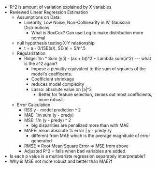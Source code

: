 * R^2 is amount of variation explained by X variables
* Reviewed Linear Regression Estimation
	* Assumptions on Data: 
		* Linearity, Low Noise, Non-Collinearity in IV, Gaussian Distributions 
			* What is BoxCox? Can use Log to make distribution more normal 
	* null hypothesis testing X-Y relationship
		* t = a - 0/(SE(a)), SE(a) = S/n^.5
	* Regularization 
		* Ridge: 1/n * Sum (y(i) - (ax + b))^2  + Lambda sum(a^2) --- what is the a^2 again? 
			* Impose a penaltiy equivalent to the sum of squares of the model's coefficents.
			* Coefficient shrinkage
			* reduces model complexity
			* Lasso: absolute value on |a|^2
				* Better for feature selection, zeroes out most coefficients, more robust. 
	* Error Calculation
		* RSS y - model prediction ^ 2
		* MAE: 1/n sum (y - predy)
		* MSE: 1/n (y - predy) ^ 2
			* big disparities are penalized more than with MAE
		* MAPE: mean absolute % error | y - predy|/y 
			* different from MAE which is the average magnitude of error generated
		* RMSE = Root Mean Square Error => MSE from above
		* Adjusted R^2  = falls when bad variables are added. 
* Is each p value is a multivariate regression separately interpretable?
* Why is MSE not more robust and better than MAE?f